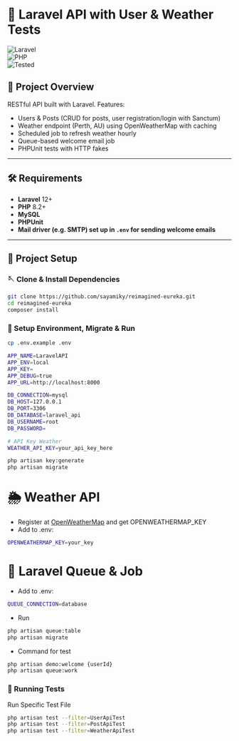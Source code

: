 <!-- <p align="center"><a href="https://laravel.com" target="_blank"><img src="https://raw.githubusercontent.com/laravel/art/master/logo-lockup/5%20SVG/2%20CMYK/1%20Full%20Color/laravel-logolockup-cmyk-red.svg" width="400" alt="Laravel Logo"></a></p>

<p align="center">
<a href="https://github.com/laravel/framework/actions"><img src="https://github.com/laravel/framework/workflows/tests/badge.svg" alt="Build Status"></a>
<a href="https://packagist.org/packages/laravel/framework"><img src="https://img.shields.io/packagist/dt/laravel/framework" alt="Total Downloads"></a>
<a href="https://packagist.org/packages/laravel/framework"><img src="https://img.shields.io/packagist/v/laravel/framework" alt="Latest Stable Version"></a>
<a href="https://packagist.org/packages/laravel/framework"><img src="https://img.shields.io/packagist/l/laravel/framework" alt="License"></a>
</p>

## About Laravel

Laravel is a web application framework with expressive, elegant syntax. We believe development must be an enjoyable and creative experience to be truly fulfilling. Laravel takes the pain out of development by easing common tasks used in many web projects, such as:

- [Simple, fast routing engine](https://laravel.com/docs/routing).
- [Powerful dependency injection container](https://laravel.com/docs/container).
- Multiple back-ends for [session](https://laravel.com/docs/session) and [cache](https://laravel.com/docs/cache) storage.
- Expressive, intuitive [database ORM](https://laravel.com/docs/eloquent).
- Database agnostic [schema migrations](https://laravel.com/docs/migrations).
- [Robust background job processing](https://laravel.com/docs/queues).
- [Real-time event broadcasting](https://laravel.com/docs/broadcasting).

Laravel is accessible, powerful, and provides tools required for large, robust applications.

## Learning Laravel

Laravel has the most extensive and thorough [documentation](https://laravel.com/docs) and video tutorial library of all modern web application frameworks, making it a breeze to get started with the framework.

You may also try the [Laravel Bootcamp](https://bootcamp.laravel.com), where you will be guided through building a modern Laravel application from scratch.

If you don't feel like reading, [Laracasts](https://laracasts.com) can help. Laracasts contains thousands of video tutorials on a range of topics including Laravel, modern PHP, unit testing, and JavaScript. Boost your skills by digging into our comprehensive video library.

## Laravel Sponsors

We would like to extend our thanks to the following sponsors for funding Laravel development. If you are interested in becoming a sponsor, please visit the [Laravel Partners program](https://partners.laravel.com).

### Premium Partners

- **[Vehikl](https://vehikl.com)**
- **[Tighten Co.](https://tighten.co)**
- **[Kirschbaum Development Group](https://kirschbaumdevelopment.com)**
- **[64 Robots](https://64robots.com)**
- **[Curotec](https://www.curotec.com/services/technologies/laravel)**
- **[DevSquad](https://devsquad.com/hire-laravel-developers)**
- **[Redberry](https://redberry.international/laravel-development)**
- **[Active Logic](https://activelogic.com)**

## Contributing

Thank you for considering contributing to the Laravel framework! The contribution guide can be found in the [Laravel documentation](https://laravel.com/docs/contributions).

## Code of Conduct

In order to ensure that the Laravel community is welcoming to all, please review and abide by the [Code of Conduct](https://laravel.com/docs/contributions#code-of-conduct).

## Security Vulnerabilities

If you discover a security vulnerability within Laravel, please send an e-mail to Taylor Otwell via [taylor@laravel.com](mailto:taylor@laravel.com). All security vulnerabilities will be promptly addressed.

## License

The Laravel framework is open-sourced software licensed under the [MIT license](https://opensource.org/licenses/MIT). -->

# 🚀 Laravel API with User & Weather Tests

![Laravel](https://img.shields.io/badge/Laravel-12.x-red)  
![PHP](https://img.shields.io/badge/PHP-8.2+-blue)  
![Tested](https://img.shields.io/badge/Tests-Passing-green)

## 📘 Project Overview
RESTful API built with Laravel. Features:
- Users & Posts (CRUD for posts, user registration/login with Sanctum)
- Weather endpoint (Perth, AU) using OpenWeatherMap with caching
- Scheduled job to refresh weather hourly
- Queue-based welcome email job
- PHPUnit tests with HTTP fakes

---

## 🛠️ Requirements
-   **Laravel** 12+
-   **PHP** 8.2+
-   **MySQL**
-   **PHPUnit**
-   **Mail driver (e.g. SMTP) set up in `.env` for sending welcome emails**


---

## 📂 Project Setup

### 🪡 Clone & Install Dependencies

```bash
git clone https://github.com/sayamiky/reimagined-eureka.git
cd reimagined-eureka
composer install
```

### 📄 Setup Environment, Migrate & Run

```bash
cp .env.example .env

APP_NAME=LaravelAPI
APP_ENV=local
APP_KEY=
APP_DEBUG=true
APP_URL=http://localhost:8000

DB_CONNECTION=mysql
DB_HOST=127.0.0.1
DB_PORT=3306
DB_DATABASE=laravel_api
DB_USERNAME=root
DB_PASSWORD=

# API Key Weather
WEATHER_API_KEY=your_api_key_here

php artisan key:generate
php artisan migrate

```

# 🌦️ Weather API

- Register at [OpenWeatherMap](https://openweathermap.org) and get OPENWEATHERMAP_KEY
- Add to .env:
```bash
OPENWEATHERMAP_KEY=your_key
```


# 📌 Laravel Queue & Job

- Add to .env:
```bash
QUEUE_CONNECTION=database
```
- Run
```bash
php artisan queue:table
php artisan migrate
```
- Command for test
```bash
php artisan demo:welcome {userId}
php artisan queue:work  
```


### 🧪 Running Tests

Run Specific Test File

```bash
php artisan test --filter=UserApiTest
php artisan test --filter=PostApiTest
php artisan test --filter=WeatherApiTest
```
